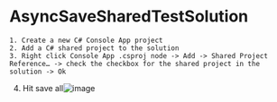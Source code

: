 # AsyncSaveSharedTestSolution
	1. Create a new C# Console App project
	2. Add a C# shared project to the solution
	3. Right click Console App .csproj node -> Add -> Shared Project Reference… -> check the checkbox for the shared project in the solution -> Ok
  4. Hit save all![image](https://user-images.githubusercontent.com/90816462/168228570-123addb3-c76c-4ae2-9015-62e4b9e58566.png)
